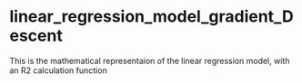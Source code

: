 # linear_regression_model_gradient_Descent
This is the mathematical representaion of the linear regression model, with an R2 calculation function
